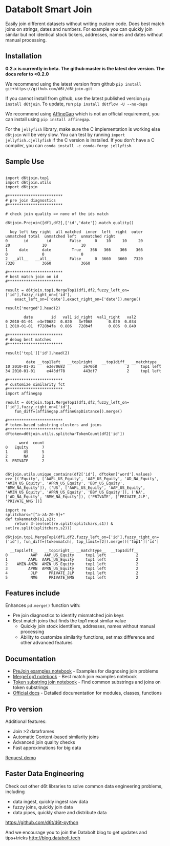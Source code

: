 # Databolt Smart Join

Easily join different datasets without writing custom code. Does best match joins on strings, dates and numbers. For example you can quickly join similar but not identical stock tickers, addresses, names and dates without manual processing.

## Installation

**0.2.x is currently in beta. The github master is the latest dev version. The docs refer to <0.2.0**  

We recommend using the latest version from github `pip install git+https://github.com/d6t/d6tjoin.git`

If you cannot install from github, use the latest published version `pip install d6tjoin`. To update, run `pip install d6tflow -U --no-deps`

We recommend using [AffineGap](https://github.com/dedupeio/affinegap) which is not an official requirement, you can install using `pip install affinegap`.

For the `jellyfish` library, make sure the C implementation is working else `d6tjoin` will be very slow. You can test by running `import jellyfish.cjellyfish` if the C version is installed. If you don't have a C compiler, you can `conda install -c conda-forge jellyfish`.

## Sample Use

```

import d6tjoin.top1
import d6tjoin.utils
import d6tjoin

#************************
# pre join diagnostics
#************************

# check join quality => none of the ids match

d6tjoin.Prejoin([df1,df2],['id','date']).match_quality()

  key left key right  all matched  inner  left  right  outer  unmatched total  unmatched left  unmatched right
0       id        id        False      0    10     10     20               20              10               10
1     date      date         True    366   366    366    366                0               0                0
2  __all__   __all__        False      0  3660   3660   7320             7320            3660             3660

#************************
# best match join on id
#************************

result = d6tjoin.top1.MergeTop1(df1,df2,fuzzy_left_on=['id'],fuzzy_right_on=['id'],
    exact_left_on=['date'],exact_right_on=['date']).merge()

result['merged'].head(2)

        date        id   val1 id_right  val1_right   val2
0 2010-01-01  e3e70682  0.020   3e7068       0.020  0.034
1 2010-01-01  f728b4fa  0.806   728b4f       0.806  0.849

#************************
# debug best matches
#************************

result['top1']['id'].head(2)

         date __top1left__ __top1right__  __top1diff__ __matchtype__
10 2010-01-01     e3e70682        3e7068             2     top1 left
34 2010-01-01     e443df78        443df7             2     top1 left

#************************
# customize similarity fct
#************************
import affinegap

result = d6tjoin.top1.MergeTop1(df1,df2,fuzzy_left_on=['id'],fuzzy_right_on=['id'], 
    fun_diff=[affinegap.affineGapDistance]).merge()

#************************
# token-based substring clusters and joins
#************************
dftoken=d6tjoin.utils.splitcharTokenCount(df2['id'])

      word  count
0   Equity      7
1       US      5
2       NA      2
3  PRIVATE      2


d6tjoin.utils.unique_contains(df2['id'], dftoken['word'].values)
>>> [('Equity', ['AAPL_US_Equity', 'AAP_US_Equity', 'AD_NA_Equity', 'AMZN_US_Equity', 'APRN_US_Equity', 'BBY_US_Equity', 'BMW_NA_Equity']), ('US', ['AAPL_US_Equity', 'AAP_US_Equity', 'AMZN_US_Equity', 'APRN_US_Equity', 'BBY_US_Equity']), ('NA', ['AD_NA_Equity', 'BMW_NA_Equity']), ('PRIVATE', ['PRIVATE_JLP', 'PRIVATE_NMG'])]

import re
splitchars="[^a-zA-Z0-9]+"
def tokenmatch(s1,s2):
    return 3-len(set(re.split(splitchars,s1)) & set(re.split(splitchars,s2)))

d6tjoin.top1.MergeTop1(df1,df2,fuzzy_left_on=['id'],fuzzy_right_on=['id'], fun_diff=[tokenmatch], top_limit=[2]).merge()['top1']['id']

  __top1left__   __top1right__ __matchtype__  __top1diff__
0          AAP   AAP_US_Equity     top1 left             2
1         AAPL  AAPL_US_Equity     top1 left             2
2    AMZN-AMZN  AMZN_US_Equity     top1 left             2
3         APRN  APRN_US_Equity     top1 left             2
4          JLP     PRIVATE_JLP     top1 left             2
5          NMG     PRIVATE_NMG     top1 left             2

```

## Features include
Enhances `pd.merge()` function with:
* Pre join diagnostics to identify mismatched join keys
* Best match joins that finds the top1 most similar value
	* Quickly join stock identifiers, addresses, names without manual processing
	* Ability to customize similarity functions, set max difference and other advanced features

## Documentation

*  [PreJoin examples notebook](https://github.com/d6t/d6tjoin/blob/master/examples-prejoin.ipynb) - Examples for diagnosing join problems
*  [MergeTop1 notebook](https://github.com/d6t/d6tjoin/blob/master/examples-top1.ipynb) - Best match join examples notebook
*  [Token substring join notebook](https://github.com/d6t/d6tjoin/blob/master/examples-tokencluster.ipynb) - Find common substrings and joins on token substrings
*  [Official docs](http://d6tjoin.readthedocs.io/en/latest/py-modindex.html) - Detailed documentation for modules, classes, functions

## Pro version

Additional features:  
* Join >2 dataframes
* Automatic Content-based similarity joins
* Advanced join quality checks
* Fast approximations for big data

[Request demo](https://pipe.databolt.tech/gui/request-premium/)

## Faster Data Engineering

Check out other d6t libraries to solve common data engineering problems, including  
* data ingest, quickly ingest raw data
* fuzzy joins, quickly join data
* data pipes, quickly share and distribute data

https://github.com/d6t/d6t-python

And we encourage you to join the Databolt blog to get updates and tips+tricks http://blog.databolt.tech